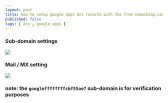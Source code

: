 ```yaml
---
layout: post
title: how to setup google apps dns records with the free namecheap.com dns hosting
published: false
tags: [ dns , google apps ]
---
```

### Sub-domain settings
![](http://i.minus.com/ibsvfEUimNJfTx.png)

### Mail / MX setting
![](http://i.minus.com/icWfsURlaHmJm.png)

### note: the `googleffffffffcbf55ae7` sub-domain is for verification purposes
